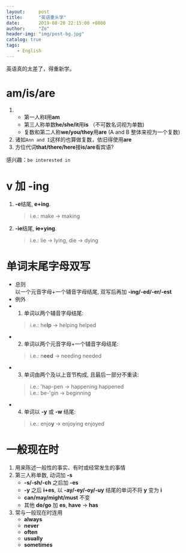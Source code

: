 ```yaml
---
layout:     post
title:      "英语重头学"
date:       2019-08-20 22:15:00 +0800
author:     "Zo"
header-img: "img/post-bg.jpg"
catalog: true
tags:
    - English
---
```



英语真的太差了，得重新学。

# am/is/are  
1. - 第一人称**I**用**am**  
   - 第三人称单数**he/she/it**用**is**  （不可数名词视为单数)
   - 复数和第二人称**we/you/they**用**are**  (A and B 整体来视为一个复数)
2. 诸如```Ann and I```这样的也算做复数，依旧得使用**are**  
3. 方位代词**that/there/here**接**is/are**看宾语?  
   
感兴趣：```be interested in```

# v 加 -ing  
1. **-e**结尾, **~~e~~+ing**.  
    > i.e.: make → making  
2. **-ie**结尾, **~~ie~~+ying**.  
    > i.e.: lie → lying, die → dying  

# 单词末尾字母双写
- 总则  
    以一个元音字母+一个辅音字母结尾, 双写后再加 **-ing/-ed/-er/-est**  
- 例外
- 1. 单词以两个辅音字母结尾:  
    > i.e.: he**lp** → helping helped
- 2. 单词以两个元音字母+一个辅音字母结尾:  
    > i.e.: n**eed** → needing needed
- 3. 单词由两个及以上音节构成, 且最后一部分不重读:  
    > i.e.: 'hap-pen → happening happened  
    > i.e.: be-'gin → beginning
- 4. 单词以 **-y** 或 **-w** 结尾:  
    > i.e.: enjo**y** → enjoying enjoyed  

# 一般现在时
1. 用来陈述一般性的事实、有时或经常发生的事情
2. 第三人称单数, 动词加 **-s**  
   - **-s/-sh/-ch** 之后加 **-es**  
   - **-y** 之后 **~~i~~+es**, 以 **-ay/-ey/-oy/-uy** 结尾的单词不将 **y** 变为 **i**  
   - **can/may/might/must** 不变  
   - 其他 **do/go** 加 **es**, **have** → **has**
3. 常与一般现在时连用
   - **always**  
   - **never**  
   - **often**  
   - **usually**  
   - **sometimes**  